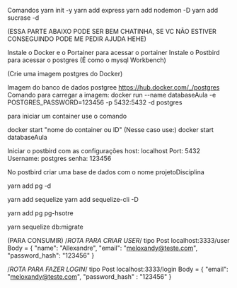 Comandos 
yarn init -y
yarn add express
yarn add nodemon -D
yarn add sucrase -d

(ESSA PARTE ABAIXO PODE SER BEM CHATINHA, SE VC NÃO ESTIVER CONSEGUINDO PODE ME PEDIR AJUDA HEHE)

Instale o Docker e o Portainer
para acessar o portainer
Instale o Postbird para acessar o postgres (É como o mysql Workbench)

(Crie uma imagem postgres do Docker)

Imagem do banco de dados postgree https://hub.docker.com/_/postgres
Comando para carregar a imagem:
docker run --name databaseAula -e POSTGRES_PASSWORD=123456 -p 5432:5432 -d postgres

para iniciar um container use o comando

  docker start "nome do container ou ID"
  (Nesse caso use:)
  docker start databaseAula

Iniciar o postbird com as configurações
host: localhost
Port: 5432
Username: postgres
senha: 123456

No postbird criar uma base de dados com o nome projetoDisciplina

yarn add pg -d

yarn add sequelize
yarn add sequelize-cli -D

yarn add pg pg-hsotre

yarn sequelize db:migrate

(PARA CONSUMIR)
/*ROTA PARA CRIAR USER*/
tipo Post
localhost:3333/user
Body = 
    { 
			"name": "Allexandre",
      "email": "meloxandy@teste.com",
      "password_hash": "123456"
    }

/*ROTA PARA FAZER LOGIN*/
tipo Post
localhost:3333/login
Body =
{
	"email": "meloxandy@teste.com",
	"password_hash" : "123456"
}

